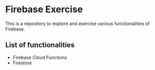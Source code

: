 # Firebase Exercise

This is a repository to explore and exercise various functionalities of Firebase.

## List of functionalities

* Firebase Cloud Functions
* Firestore